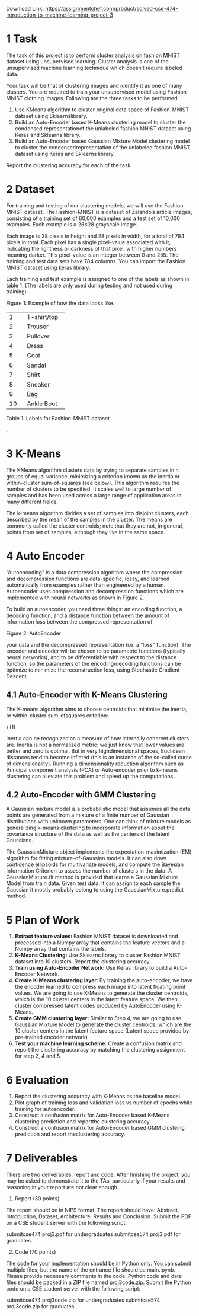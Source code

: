 Download Link: https://assignmentchef.com/product/solved-cse-474-introduction-to-machine-learning-project-3
<br>



<h1>1          Task</h1>

The task of this project is to perform cluster analysis on fashion MNIST dataset using unsupervised learning. Cluster analysis is one of the unsupervised machine learning technique which doesn’t require labeled data.

Your task will be that of clustering images and identify it as one of many clusters. You are required to train your unsupervised model using Fashion-MNIST clothing images. Following are the three tasks to be performed:

<ol>

 <li>Use KMeans algorithm to cluster original data space of Fashion-MNIST dataset using Sklearnslibrary.</li>

 <li>Build an Auto-Encoder based K-Means clustering model to cluster the condensed representationof the unlabeled fashion MNIST dataset using Keras and Sklearns library.</li>

 <li>Build an Auto-Encoder based Gaussian Mixture Model clustering model to cluster the condensedrepresentation of the unlabeled fashion MNIST dataset using Keras and Sklearns library.</li>

</ol>

Report the clustering accuracy for each of the task.

<h1>2          Dataset</h1>

For training and testing of our clustering models, we will use the Fashion-MNIST dataset. The Fashion-MNIST is a dataset of Zalando’s article images, consisting of a training set of 60,000 examples and a test set of 10,000 examples. Each example is a 28×28 grayscale image.

Each image is 28 pixels in height and 28 pixels in width, for a total of 784 pixels in total. Each pixel has a single pixel-value associated with it, indicating the lightness or darkness of that pixel, with higher numbers meaning darker. This pixel-value is an integer between 0 and 255. The training and test data sets have 784 columns. You can import the Fashion MNIST dataset using keras library.

Each training and test example is assigned to one of the labels as shown in table 1. (The labels are only used during testing and not used during training)

Figure 1: Example of how the data looks like.

<table width="126">

 <tbody>

  <tr>

   <td width="32">1</td>

   <td width="94">T-shirt/top</td>

  </tr>

  <tr>

   <td width="32">2</td>

   <td width="94">Trouser</td>

  </tr>

  <tr>

   <td width="32">3</td>

   <td width="94">Pullover</td>

  </tr>

  <tr>

   <td width="32">4</td>

   <td width="94">Dress</td>

  </tr>

  <tr>

   <td width="32">5</td>

   <td width="94">Coat</td>

  </tr>

  <tr>

   <td width="32">6</td>

   <td width="94">Sandal</td>

  </tr>

  <tr>

   <td width="32">7</td>

   <td width="94">Shirt</td>

  </tr>

  <tr>

   <td width="32">8</td>

   <td width="94">Sneaker</td>

  </tr>

  <tr>

   <td width="32">9</td>

   <td width="94">Bag</td>

  </tr>

  <tr>

   <td width="32">10</td>

   <td width="94">Ankle Boot</td>

  </tr>

 </tbody>

</table>

Table 1: Labels for Fashion-MNIST dataset

.

<h1>3          K-Means</h1>

The KMeans algorithm clusters data by trying to separate samples in n groups of equal variance, minimizing a criterion known as the inertia or within-cluster sum-of-squares (see below). This algorithm requires the number of clusters to be specified. It scales well to large number of samples and has been used across a large range of application areas in many different fields.

The k-means algorithm divides a set of samples into disjoint clusters, each described by the mean of the samples in the cluster. The means are commonly called the cluster centroids; note that they are not, in general, points from set of samples, although they live in the same space.

<h1>4          Auto Encoder</h1>

”Autoencoding” is a data compression algorithm where the compression and decompression functions are data-specific, lossy, and learned automatically from examples rather than engineered by a human. Autoencoder uses compression and decompression functions which are implemented with neural networks as shown in Figure 2.

To build an autoencoder, you need three things: an encoding function, a decoding function, and a distance function between the amount of information loss between the compressed representation of

Figure 2: AutoEncoder

your data and the decompressed representation (i.e. a ”loss” function). The encoder and decoder will be chosen to be parametric functions (typically neural networks), and to be differentiable with respect to the distance function, so the parameters of the encoding/decoding functions can be optimize to minimize the reconstruction loss, using Stochastic Gradient Descent.

<h2>4.1        Auto-Encoder with K-Means Clustering</h2>

The K-means algorithm aims to choose centroids that minimise the inertia, or within-cluster sum-ofsquares criterion:

)                                                                (1)

Inertia can be recognized as a measure of how internally coherent clusters are. Inertia is not a normalized metric: we just know that lower values are better and zero is optimal. But in very highdimensional spaces, Euclidean distances tend to become inflated (this is an instance of the so-called curse of dimensionality). Running a dimensionality reduction algorithm such as Principal component analysis (PCA) or Auto-encoder prior to k-means clustering can alleviate this problem and speed up the computations.

<h2>4.2        Auto-Encoder with GMM Clustering</h2>

A Gaussian mixture model is a probabilistic model that assumes all the data points are generated from a mixture of a finite number of Gaussian distributions with unknown parameters. One can think of mixture models as generalizing k-means clustering to incorporate information about the covariance structure of the data as well as the centers of the latent Gaussians.

The GaussianMixture object implements the expectation-maximization (EM) algorithm for fitting mixture-of-Gaussian models. It can also draw confidence ellipsoids for multivariate models, and compute the Bayesian Information Criterion to assess the number of clusters in the data. A GaussianMixture.fit method is provided that learns a Gaussian Mixture Model from train data. Given test data, it can assign to each sample the Gaussian it mostly probably belong to using the GaussianMixture.predict method.

<h1>5          Plan of Work</h1>

<ol>

 <li><strong>Extract feature values: </strong>Fashion MNIST dataset is downloaded and processed into a Numpy array that contains the feature vectors and a Numpy array that contains the labels.</li>

 <li><strong>K-Means Clustering: </strong>Use Sklearns library to cluster Fashion MNIST dataset into 10 clusters. Report the clustering accuracy.</li>

 <li><strong>Train using Auto-Encoder Network: </strong>Use Keras library to build a Auto-Encoder Network.</li>

 <li><strong>Create K-Means clustering layer: </strong>By training the auto-encoder, we have the encoder learned to compress each image into latent floating point values. We are going to use K-Means to generate the cluster centroids, which is the 10 cluster centers in the latent feature space. We then cluster compressed latent codes produced by AutoEncoder using K-Means.</li>

 <li><strong>Create GMM clustering layer: </strong>Similar to Step 4, we are going to use Gaussian Mixture Model to generate the cluster centroids, which are the 10 cluster centers in the latent feature space (Latent space provided by pre-trained encoder network)</li>

 <li><strong>Test your machine learning scheme: </strong>Create a confusion matrix and report the clustering accuracy by matching the clustering assignment for step 2, 4 and 5.</li>

</ol>

<h1>6          Evaluation</h1>

<ol>

 <li>Report the clustering accuracy with K-Means as the baseline model.</li>

 <li>Plot graph of training loss and validation loss vs number of epochs while training for autoencoder.</li>

 <li>Construct a confusion matrix for Auto-Encoder based K-Means clustering prediction and reportthe clustering accuracy.</li>

 <li>Construct a confusion matrix for Auto-Encoder based GMM clusteing prediction and report theclustering accuracy.</li>

</ol>

<h1>7          Deliverables</h1>

There are two deliverables: report and code. After finishing the project, you may be asked to demonstrate it to the TAs, particularly if your results and reasoning in your report are not clear enough.

<ol>

 <li>Report (30 points)</li>

</ol>

The report should be in NIPS format. The report should have: Abstract, Introduction, Dataset, Architecture, Results and Conclusion. Submit the PDF on a CSE student server with the following script:

submitcse474 proj3.pdf for undergraduates submitcse574 proj3.pdf for graduates

<ol start="2">

 <li>Code (70 points)</li>

</ol>

The code for your implementation should be in Python only. You can submit multiple files, but the name of the entrance file should be main.ipynb. Please provide necessary comments in the code. Python code and data files should be packed in a ZIP file named proj3code.zip. Submit the Python code on a CSE student server with the following script:

submitcse474 proj3code.zip for undergraduates submitcse574 proj3code.zip for graduates